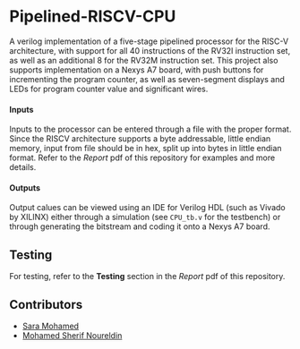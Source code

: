 # Pipelined-RISCV-CPU
A verilog implementation of a five-stage pipelined processor for the RISC-V architecture, with support for all 40 instructions of the RV32I instruction set, as well as an additional 8 for the RV32M instruction set. 
This project also supports implementation on a Nexys A7 board, with push buttons for incrementing the program counter, as well as seven-segment displays and LEDs for program counter value and significant wires.

#### Inputs
Inputs to the processor can be entered through a file with the proper format. Since the RISCV architecture supports a byte addressable, little endian memory, input from file should be in hex, split up into bytes in little endian format. Refer to the *Report* pdf of this repository for examples and more details.

#### Outputs
Output calues can be viewed using an IDE for Verilog HDL (such as Vivado by XILINX) either through a simulation (see ```CPU_tb.v``` for the testbench) or through generating the bitstream and coding it onto a Nexys A7 board.

## Testing
For testing, refer to the **Testing** section in the *Report* pdf of this repository.

## Contributors
- [Sara Mohamed](https://github.com/saraa-mohamedd)
- [Mohamed Sherif Noureldin](https://github.com/MohamedSherifNoureldin)
